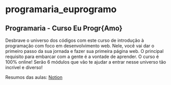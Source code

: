 # programaria_euprogramo

## Programaria - Curso Eu Progr{Amo}

Desbrave o universo dos códigos com este curso de introdução à programação com foco em desenvolvimento web. Nele, você vai dar o primeiro passo da sua jornada e fazer sua primeira página web. O principal requisito para embarcar com a gente é a vontade de aprender. O curso é 100% online! Serão 6 módulos que vão te ajudar a entrar nesse universo tão incrível e diverso!

Resumos das aulas:
[Notion](https://www.notion.so/Programaria-Eu-ProgrAmo-20f2c75c6d6d47b3b95cdbee890c09f3)

